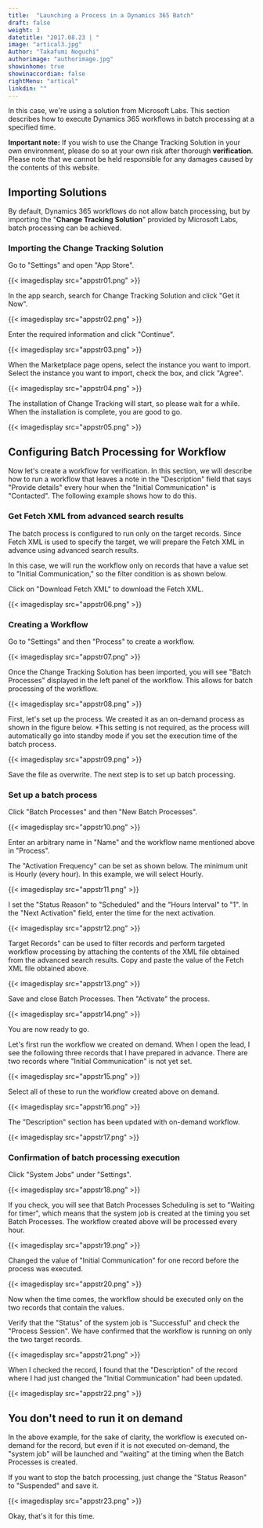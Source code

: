 ```yaml
---
title:  "Launching a Process in a Dynamics 365 Batch"
draft: false
weight: 3
datetitle: "2017.08.23 | "
image: "artical3.jpg"
Author: "Takafumi Noguchi"
authorimage: "authorimage.jpg"
showinhome: true
showinaccordian: false
rightMenu: "artical"
linkdin: ""
---
```

<!-- Intro  -->
In this case, we're using a solution from Microsoft Labs.
This section describes how to execute Dynamics 365 workflows in batch processing at a specified time.

**Important note:** If you wish to use the Change Tracking Solution in your own environment, please do so at your own risk after thorough **verification**. Please note that we cannot be held responsible for any damages caused by the contents of this website.


## Importing Solutions
By default, Dynamics 365 workflows do not allow batch processing, but by importing the "**Change Tracking Solution**" provided by Microsoft Labs, batch processing can be achieved.

### Importing the Change Tracking Solution
Go to "Settings" and open "App Store".
<!-- Image= appstr01.png -->
{{< imagedisplay src="appstr01.png" >}}

In the app search, search for Change Tracking Solution and click "Get it Now".
<!-- Image= appstr02.png -->
{{< imagedisplay src="appstr02.png" >}}


Enter the required information and click "Continue".
<!-- Image= appstr03.png -->
{{< imagedisplay src="appstr03.png" >}}

When the Marketplace page opens, select the instance you want to import.
Select the instance you want to import, check the box, and click "Agree".
<!-- Image= appstr04.png -->
{{< imagedisplay src="appstr04.png" >}}

The installation of Change Tracking will start, so please wait for a while. When the installation is complete, you are good to go.
<!-- Image= appstr05.png -->
{{< imagedisplay src="appstr05.png" >}}

## Configuring Batch Processing for Workflow
Now let's create a workflow for verification. In this section, we will describe how to run a workflow that leaves a note in the "Description" field that says "Provide details" every hour when the "Initial Communication" is "Contacted". The following example shows how to do this.

### Get Fetch XML from advanced search results
The batch process is configured to run only on the target records. Since Fetch XML is used to specify the target, we will prepare the Fetch XML in advance using advanced search results.

In this case, we will run the workflow only on records that have a value set to "Initial Communication," so the filter condition is as shown below.

Click on "Download Fetch XML" to download the Fetch XML.
<!-- Image= appstr06.png -->
{{< imagedisplay src="appstr06.png" >}}

### Creating a Workflow
Go to "Settings" and then "Process" to create a workflow.
<!-- Image= appstr07.png -->
{{< imagedisplay src="appstr07.png" >}}

Once the Change Tracking Solution has been imported, you will see "Batch Processes" displayed in the left panel of the workflow. This allows for batch processing of the workflow.
<!-- Image= appstr08.png -->
{{< imagedisplay src="appstr08.png" >}}

First, let's set up the process. We created it as an on-demand process as shown in the figure below.
*This setting is not required, as the process will automatically go into standby mode if you set the execution time of the batch process.
<!-- Image= appstr09.png -->
{{< imagedisplay src="appstr09.png" >}}

Save the file as overwrite. The next step is to set up batch processing.

### Set up a batch process
Click "Batch Processes" and then "New Batch Processes".
<!-- Image= appstr10.png -->
{{< imagedisplay src="appstr10.png" >}}

Enter an arbitrary name in "Name" and the workflow name mentioned above in "Process".

The "Activation Frequency" can be set as shown below. The minimum unit is Hourly (every hour). In this example, we will select Hourly.
<!-- Image= appstr11.png -->
{{< imagedisplay src="appstr11.png" >}}

I set the "Status Reason" to "Scheduled" and the "Hours Interval" to "1".
In the "Next Activation" field, enter the time for the next activation.
<!-- Image= appstr12.png -->
{{< imagedisplay src="appstr12.png" >}}

Target Records" can be used to filter records and perform targeted workflow processing by attaching the contents of the XML file obtained from the advanced search results. Copy and paste the value of the Fetch XML file obtained above.
<!-- Image= appstr13.png -->
{{< imagedisplay src="appstr13.png" >}}

Save and close Batch Processes. Then "Activate" the process.
<!-- Image= appstr14.png -->
{{< imagedisplay src="appstr14.png" >}}

You are now ready to go.

Let's first run the workflow we created on demand. When I open the lead, I see the following three records that I have prepared in advance. There are two records where "Initial Communication" is not yet set.
<!-- Image= appstr15.png -->
{{< imagedisplay src="appstr15.png" >}}

Select all of these to run the workflow created above on demand.
<!-- Image= appstr16.png -->
{{< imagedisplay src="appstr16.png" >}}

The "Description" section has been updated with on-demand workflow.
<!-- Image= appstr17.png -->
{{< imagedisplay src="appstr17.png" >}}

### Confirmation of batch processing execution
Click "System Jobs" under "Settings".
<!-- Image= appstr18.png -->
{{< imagedisplay src="appstr18.png" >}}

If you check, you will see that Batch Processes Scheduling is set to "Waiting for timer", which means that the system job is created at the timing you set Batch Processes. The workflow created above will be processed every hour.
<!-- Image= appstr19.png -->
{{< imagedisplay src="appstr19.png" >}}

Changed the value of "Initial Communication" for one record before the process was executed.
<!-- Image= appstr20.png -->
{{< imagedisplay src="appstr20.png" >}}

Now when the time comes, the workflow should be executed only on the two records that contain the values.

Verify that the "Status" of the system job is "Successful" and check the "Process Session". We have confirmed that the workflow is running on only the two target records.
<!-- Image= appstr21.png -->
{{< imagedisplay src="appstr21.png" >}}

When I checked the record, I found that the "Description" of the record where I had just changed the "Initial Communication" had been updated.
<!-- Image= appstr22.png -->
{{< imagedisplay src="appstr22.png" >}}

## You don't need to run it on demand
In the above example, for the sake of clarity, the workflow is executed on-demand for the record, but even if it is not executed on-demand, the "system job" will be launched and "waiting" at the timing when the Batch Processes is created.

If you want to stop the batch processing, just change the "Status Reason" to "Suspended" and save it.
<!-- Image= appstr23.png -->
{{< imagedisplay src="appstr23.png" >}}

Okay, that's it for this time.    
&nbsp;
